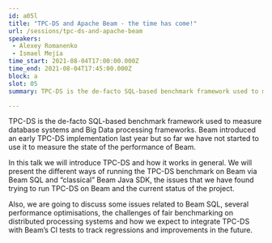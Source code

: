 ```yaml
---
id: a05l
title: "TPC-DS and Apache Beam - the time has come!"
url: /sessions/tpc-ds-and-apache-beam
speakers:
 - Alexey Romanenko
 - Ismael Mejía
time_start: 2021-08-04T17:00:00.000Z
time_end: 2021-08-04T17:45:00.000Z
block: a
slot: 05
summary: TPC-DS is the de-facto SQL-based benchmark framework used to measure database systems and Big Data processing frameworks. Beam introduced an early TPC-DS implementation last year but so far we have not started to use it to measure the state of the performance of Beam.

---
```


TPC-DS is the de-facto SQL-based benchmark framework used to measure database systems and Big Data processing frameworks. Beam introduced an early TPC-DS implementation last year but so far we have not started to use it to measure the state of the performance of Beam.

In this talk we will introduce TPC-DS and how it works in general. We will present the different ways of running the TPC-DS benchmark on Beam via Beam SQL and “classical” Beam Java SDK, the issues that we have found trying to run TPC-DS on Beam and the current status of the project.

Also, we are going to discuss some issues related to Beam SQL, several performance optimisations, the challenges of fair benchmarking on distributed processing systems and how we expect to integrate TPC-DS with Beam’s CI tests to track regressions and improvements in the future.